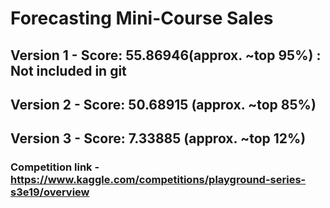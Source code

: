 # Forecasting Mini-Course Sales

## Version 1 - Score: 55.86946(approx. ~top 95%) : Not included in git
## Version 2 - Score: 50.68915 (approx. ~top 85%)
## Version 3 - Score: 7.33885 (approx. ~top 12%)



### Competition link - https://www.kaggle.com/competitions/playground-series-s3e19/overview
